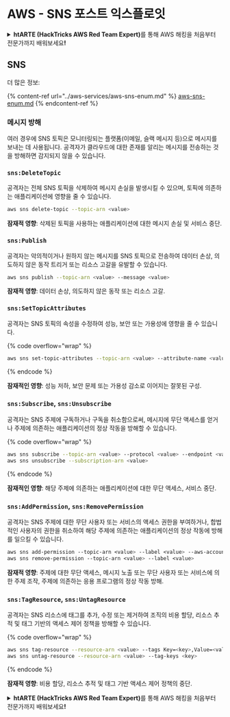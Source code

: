 # AWS - SNS 포스트 익스플로잇

<details>

<summary><strong>htARTE (HackTricks AWS Red Team Expert)</strong>를 통해 AWS 해킹을 처음부터 전문가까지 배워보세요<strong>!</strong></summary>

HackTricks를 지원하는 다른 방법:

* **회사를 HackTricks에서 광고하거나 HackTricks를 PDF로 다운로드**하려면 [**SUBSCRIPTION PLANS**](https://github.com/sponsors/carlospolop)를 확인하세요!
* [**공식 PEASS & HackTricks 스웨그**](https://peass.creator-spring.com)를 얻으세요.
* [**The PEASS Family**](https://opensea.io/collection/the-peass-family)를 발견하세요. 독점적인 [**NFTs**](https://opensea.io/collection/the-peass-family) 컬렉션입니다.
* 💬 [**Discord 그룹**](https://discord.gg/hRep4RUj7f) 또는 [**텔레그램 그룹**](https://t.me/peass)에 **참여**하거나 **Twitter** 🐦 [**@hacktricks_live**](https://twitter.com/hacktricks_live)를 **팔로우**하세요.
* **HackTricks**와 [**HackTricks Cloud**](https://github.com/carlospolop/hacktricks-cloud) github 저장소에 PR을 제출하여 여러분의 해킹 기법을 공유하세요.

</details>

## SNS

더 많은 정보:

{% content-ref url="../aws-services/aws-sns-enum.md" %}
[aws-sns-enum.md](../aws-services/aws-sns-enum.md)
{% endcontent-ref %}

### 메시지 방해

여러 경우에 SNS 토픽은 모니터링되는 플랫폼(이메일, 슬랙 메시지 등)으로 메시지를 보내는 데 사용됩니다. 공격자가 클라우드에 대한 존재를 알리는 메시지를 전송하는 것을 방해하면 감지되지 않을 수 있습니다.

### `sns:DeleteTopic`

공격자는 전체 SNS 토픽을 삭제하여 메시지 손실을 발생시킬 수 있으며, 토픽에 의존하는 애플리케이션에 영향을 줄 수 있습니다.
```bash
aws sns delete-topic --topic-arn <value>
```
**잠재적 영향**: 삭제된 토픽을 사용하는 애플리케이션에 대한 메시지 손실 및 서비스 중단.

### `sns:Publish`

공격자는 악의적이거나 원하지 않는 메시지를 SNS 토픽으로 전송하여 데이터 손상, 의도하지 않은 동작 트리거 또는 리소스 고갈을 유발할 수 있습니다.
```bash
aws sns publish --topic-arn <value> --message <value>
```
**잠재적 영향**: 데이터 손상, 의도하지 않은 동작 또는 리소스 고갈.

### `sns:SetTopicAttributes`

공격자는 SNS 토픽의 속성을 수정하여 성능, 보안 또는 가용성에 영향을 줄 수 있습니다.

{% code overflow="wrap" %}
```bash
aws sns set-topic-attributes --topic-arn <value> --attribute-name <value> --attribute-value <value>
```
{% endcode %}

**잠재적인 영향**: 성능 저하, 보안 문제 또는 가용성 감소로 이어지는 잘못된 구성.

### `sns:Subscribe`, `sns:Unsubscribe`

공격자는 SNS 주제에 구독하거나 구독을 취소함으로써, 메시지에 무단 액세스를 얻거나 주제에 의존하는 애플리케이션의 정상 작동을 방해할 수 있습니다.

{% code overflow="wrap" %}
```bash
aws sns subscribe --topic-arn <value> --protocol <value> --endpoint <value>
aws sns unsubscribe --subscription-arn <value>
```
{% endcode %}

**잠재적인 영향**: 해당 주제에 의존하는 애플리케이션에 대한 무단 액세스, 서비스 중단.

### `sns:AddPermission`, `sns:RemovePermission`

공격자는 SNS 주제에 대한 무단 사용자 또는 서비스의 액세스 권한을 부여하거나, 합법적인 사용자의 권한을 취소하여 해당 주제에 의존하는 애플리케이션의 정상 작동에 방해를 일으킬 수 있습니다.
```css
aws sns add-permission --topic-arn <value> --label <value> --aws-account-id <value> --action-name <value>
aws sns remove-permission --topic-arn <value> --label <value>
```
**잠재적 영향**: 주제에 대한 무단 액세스, 메시지 노출 또는 무단 사용자 또는 서비스에 의한 주제 조작, 주제에 의존하는 응용 프로그램의 정상 작동 방해.

### `sns:TagResource`, `sns:UntagResource`

공격자는 SNS 리소스에 태그를 추가, 수정 또는 제거하여 조직의 비용 할당, 리소스 추적 및 태그 기반의 액세스 제어 정책을 방해할 수 있습니다.

{% code overflow="wrap" %}
```bash
aws sns tag-resource --resource-arn <value> --tags Key=<key>,Value=<value>
aws sns untag-resource --resource-arn <value> --tag-keys <key>
```
{% endcode %}

**잠재적 영향**: 비용 할당, 리소스 추적 및 태그 기반 액세스 제어 정책의 중단.

<details>

<summary><strong>htARTE (HackTricks AWS Red Team Expert)</strong>를 통해 AWS 해킹을 처음부터 전문가까지 배워보세요<strong>!</strong></summary>

HackTricks를 지원하는 다른 방법:

* **회사를 HackTricks에서 광고하거나 HackTricks를 PDF로 다운로드**하려면 [**SUBSCRIPTION PLANS**](https://github.com/sponsors/carlospolop)를 확인하세요!
* [**공식 PEASS & HackTricks 스웨그**](https://peass.creator-spring.com)를 얻으세요.
* 독점적인 [**NFTs**](https://opensea.io/collection/the-peass-family)인 [**The PEASS Family**](https://opensea.io/collection/the-peass-family)를 발견하세요.
* 💬 [**Discord 그룹**](https://discord.gg/hRep4RUj7f) 또는 [**텔레그램 그룹**](https://t.me/peass)에 **참여**하거나 **Twitter** 🐦 [**@hacktricks_live**](https://twitter.com/hacktricks_live)를 **팔로우**하세요.
* **HackTricks**와 [**HackTricks Cloud**](https://github.com/carlospolop/hacktricks-cloud) github 저장소에 PR을 제출하여 여러분의 해킹 기교를 공유하세요.

</details>

